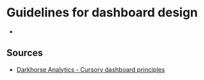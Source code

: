 

# Guidelines for dashboard design


- 


## Sources
- [Darkhorse Analytics - Cursory dashboard
    principles](https://www.darkhorseanalytics.com/blog/cursory-dashboard-principles)
